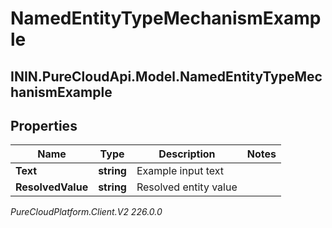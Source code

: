 # NamedEntityTypeMechanismExample

## ININ.PureCloudApi.Model.NamedEntityTypeMechanismExample

## Properties

|Name | Type | Description | Notes|
|------------ | ------------- | ------------- | -------------|
| **Text** | **string** | Example input text | |
| **ResolvedValue** | **string** | Resolved entity value | |



_PureCloudPlatform.Client.V2 226.0.0_
